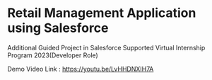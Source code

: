 # Retail Management Application using Salesforce
 Additional Guided Project in Salesforce Supported Virtual Internship Program 2023(Developer Role)

 Demo Video Link : https://youtu.be/LvHHDNXIH7A
